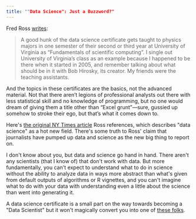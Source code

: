 ```yaml
---
title: ""Data Science": Just a Buzzword?"
---
```


Fred Ross [writes](http://madhadron.com/why-we-are-afflicted-with-data-science-degrees):

> A good hunk of the data science certificate gets taught to physics  majors in one semester of their second or third year at University of  Virginia as “Fundamentals of scientific computing”. I single out  University of Virginia’s class as an example because I happened to be  there when it started in 2005, and remember talking about what should be  in it with Bob Hirosky, its creator. My friends were the teaching  assistants. 

And the topics in these certificates are the basics, not the advanced  material. Not that there aren’t legions of professional analysts out  there with less statistical skill and no knowledge of programming, but  no one would dream of giving them a title other than “Excel grunt”—sure,  gussied up somehow to stroke their ego, but that’s what it comes down  to.

Here's [the original NY Times article](http://www.nytimes.com/2013/04/14/education/edlife/universities-offer-courses-in-a-hot-new-field-data-science.html) Ross references, which describes "data science" as a hot new field. There's some truth to Ross' claim that journalists have pumped up data and science as the new big thing to report on.

I don't know about you, but data and science go hand in hand. There aren't any scientists (that I know of) that don't work with data. But more fundamentally, you can't expect to understand what to do in science without the ability to analyze data in ways more abstract than what's given from default outputs of algorithms or R vignettes, and you can't imagine what to do with your data with understanding even a little about the science than went into generating it.

A data science certificate is a small part on the way towards becoming a "Data Scientist" but it won't magically convert you into one of [these folks](http://www.forbes.com/sites/nicoleperlroth/2011/11/02/tim-oreilly-the-worlds-7-most-powerful-data-scientists/).
